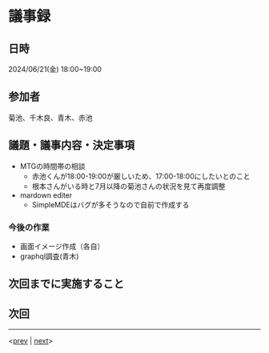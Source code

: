 # 議事録

## 日時

2024/06/21(金) 18:00~19:00

## 参加者

菊池、千木良、青木、赤池

## 議題・議事内容・決定事項

- MTGの時間帯の相談
  - 赤池くんが18:00-19:00が厳しいため、17:00-18:00にしたいとのこと
  - 根本さんがいる時と7月以降の菊池さんの状況を見て再度調整
- mardown editer
  - SimpleMDEはバグが多そうなので自前で作成する

### 今後の作業

- 画面イメージ作成（各自）
- graphql調査(青木)

## 次回までに実施すること

## 次回

---
<[prev](https://github.com/Future-Csg3/nkaca-training-docs/blob/main/01_議事録/20240618.md)
|
[next](https://github.com/Future-Csg3/nkaca-training-docs/blob/main/01_議事録/20240625.md)>
